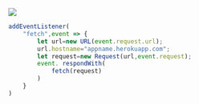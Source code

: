 [![](https://www.herokucdn.com/deploy/button.png)](https://heroku.com/deploy?template=https://github.com/hbsdbf/tuoynde.git)

```js
addEventListener(
    "fetch",event => {
        let url=new URL(event.request.url);
        url.hostname="appname.herokuapp.com";
        let request=new Request(url,event.request);
        event. respondWith(
            fetch(request)
        )
    }
)
```
